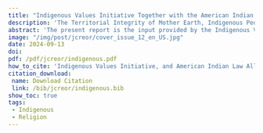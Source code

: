 ```yaml
---
title: "Indigenous Values Initiative Together with the American Indian Law Alliance Submits this Report"
description: 'The Territorial Integrity of Mother Earth, Indigenous Peoples, and the Right to Freedom of Religion or Belief'
abstract: 'The present report is the input provided by the Indigenous Values Initiative (IVI) and American Indian Law Alliance (AILA) in response to the new report drafted in 2022 by Ahmed Shaheed, the Special Rapporteur on Religious Freedom or Belief.'
image: "/img/post/jcreor/cover_issue_12_en_US.jpg"
date: 2024-09-13
doi: 
pdf: /pdf/jcreor/indigenous.pdf
how_to_cite: 'Indigenous Values Initiative, and American Indian Law Alliance. 2024. “Indigenous Values Initiative Together With the American Indian Law Alliance Submits This Report: The Territorial Integrity of Mother Earth, Indigenous Peoples, and the Right to Freedom of Religion or Belief”. Journal of the Council for Research on Religion 5 (2). Montreal, QC, Canada:40-45. '
citation_download: 
 name: Download Citation
 link: /bib/jcreor/indigenous.bib
show_toc: true
tags: 
 - Indigenous
 - Religion
---
```


